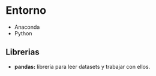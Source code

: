 # Entorno
* Anaconda
* Python

## Librerias
* **pandas:** librería para leer datasets y trabajar con ellos.
